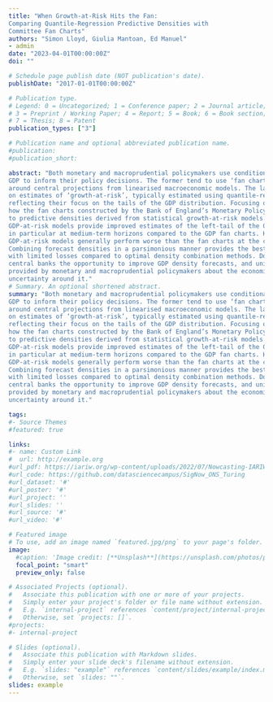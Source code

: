 ```yaml
---
title: "When Growth-at-Risk Hits the Fan:
Comparing Quantile-Regression Predictive Densities with
Committee Fan Charts"
authors: "Simon Lloyd, Giulia Mantoan, Ed Manuel"
- admin
date: "2023-04-01T00:00:00Z"
doi: ""

# Schedule page publish date (NOT publication's date).
publishDate: "2017-01-01T00:00:00Z"

# Publication type.
# Legend: 0 = Uncategorized; 1 = Conference paper; 2 = Journal article;
# 3 = Preprint / Working Paper; 4 = Report; 5 = Book; 6 = Book section;
# 7 = Thesis; 8 = Patent
publication_types: ["3"]

# Publication name and optional abbreviated publication name.
#publication: 
#publication_short:

abstract: "Both monetary and macroprudential policymakers use conditional density forecasts of
GDP to inform their policy decisions. The former tend to use ‘fan charts’ that convey uncertainty
around central projections from linearised macroeconomic models. The latter draw
on estimates of ‘growth-at-risk’, typically estimated using quantile-regression techniques,
reflecting their focus on the tails of the GDP distribution. Focusing on the UK, we study
how the fan charts constructed by the Bank of England’s Monetary Policy Committee compare
to predictive densities derived from statistical growth-at-risk models. We find that
GDP-at-risk models provide improved estimates of the left-tail of the GDP-growth distribution,
in particular at medium-term horizons compared to the GDP fan charts. However,
GDP-at-risk models generally perform worse than the fan charts at the centre of the distribution.
Combining forecast densities in a parsimonious manner provides the best forecasts,
with limited losses compared to optimal density combination methods. Doing so offers
central banks the opportunity to improve GDP density forecasts, and unify the narrative
provided by monetary and macroprudential policymakers about the economic outlook and
uncertainty around it."
# Summary. An optional shortened abstract.
summary: "Both monetary and macroprudential policymakers use conditional density forecasts of
GDP to inform their policy decisions. The former tend to use ‘fan charts’ that convey uncertainty
around central projections from linearised macroeconomic models. The latter draw
on estimates of ‘growth-at-risk’, typically estimated using quantile-regression techniques,
reflecting their focus on the tails of the GDP distribution. Focusing on the UK, we study
how the fan charts constructed by the Bank of England’s Monetary Policy Committee compare
to predictive densities derived from statistical growth-at-risk models. We find that
GDP-at-risk models provide improved estimates of the left-tail of the GDP-growth distribution,
in particular at medium-term horizons compared to the GDP fan charts. However,
GDP-at-risk models generally perform worse than the fan charts at the centre of the distribution.
Combining forecast densities in a parsimonious manner provides the best forecasts,
with limited losses compared to optimal density combination methods. Doing so offers
central banks the opportunity to improve GDP density forecasts, and unify the narrative
provided by monetary and macroprudential policymakers about the economic outlook and
uncertainty around it."

tags:
#- Source Themes
#featured: true

links:
#- name: Custom Link
#  url: http://example.org
#url_pdf: https://iariw.org/wp-content/uploads/2022/07/Nowcasting-IARIW-2022.pdf
#url_code: https://github.com/datasciencecampus/SigNow_ONS_Turing
#url_dataset: '#'
#url_poster: '#'
#url_project: ''
#url_slides: ''
#url_source: '#'
#url_video: '#'

# Featured image
# To use, add an image named `featured.jpg/png` to your page's folder. 
image:
  #caption: 'Image credit: [**Unsplash**](https://unsplash.com/photos/pLCdAaMFLTE)'
  focal_point: "smart"
  preview_only: false

# Associated Projects (optional).
#   Associate this publication with one or more of your projects.
#   Simply enter your project's folder or file name without extension.
#   E.g. `internal-project` references `content/project/internal-project/index.md`.
#   Otherwise, set `projects: []`.
#projects:
#- internal-project

# Slides (optional).
#   Associate this publication with Markdown slides.
#   Simply enter your slide deck's filename without extension.
#   E.g. `slides: "example"` references `content/slides/example/index.md`.
#   Otherwise, set `slides: ""`.
slides: example
---
```





